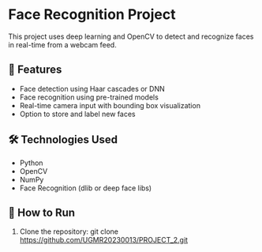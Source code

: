 # Face Recognition Project

This project uses deep learning and OpenCV to detect and recognize faces in real-time from a webcam feed.

## 📌 Features
- Face detection using Haar cascades or DNN
- Face recognition using pre-trained models
- Real-time camera input with bounding box visualization
- Option to store and label new faces

## 🛠 Technologies Used
- Python
- OpenCV
- NumPy
- Face Recognition (dlib or deep face libs)

## 🚀 How to Run
1. Clone the repository:
git clone https://github.com/UGMR20230013/PROJECT_2.git

